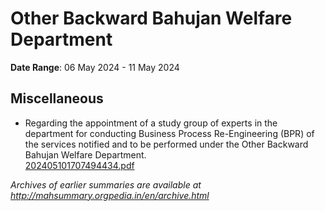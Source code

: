 # Other Backward Bahujan Welfare Department

**Date Range**: 06 May 2024 - 11 May 2024


## Miscellaneous
- Regarding the appointment of a study group of experts in the department for conducting Business Process Re-Engineering (BPR) of the services notified and to be performed under the Other Backward Bahujan Welfare Department.\
  [202405101707494434.pdf](https://gr.maharashtra.gov.in/Site/Upload/Government%20Resolutions/English/202405101707494434.pdf)


*Archives of earlier summaries are available at http://mahsummary.orgpedia.in/en/archive.html*